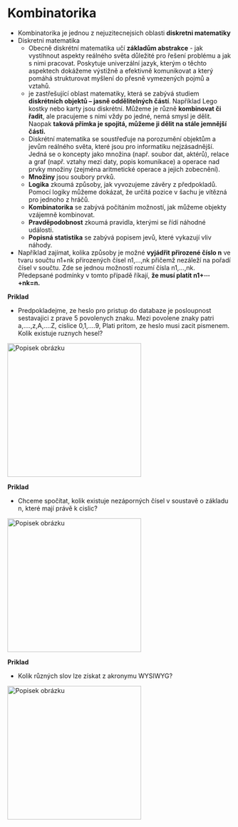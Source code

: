 # Kombinatorika

- Kombinatorika je jednou z nejuzitecnejsich oblasti **diskretni matematiky**
- Diskretni matematika
  - Obecně diskrétní matematika učí **základům abstrakce** - jak vystihnout aspekty reálného světa důležité pro řešení problému a jak s nimi pracovat. Poskytuje univerzální jazyk, kterým o těchto aspektech dokážeme výstižně a efektivně komunikovat a který pomáhá strukturovat myšlení do přesně vymezených pojmů a vztahů.
  - je zastřešující oblast matematiky, která se zabývá studiem **diskrétních objektů – jasně oddělitelných částí**. Například Lego kostky nebo karty jsou diskrétní. Můžeme je různě **kombinovat či řadit**, ale pracujeme s nimi vždy po jedné, nemá smysl je dělit. Naopak **taková přímka je spojitá, můžeme ji dělit na stále jemnější části.**
  - Diskrétní matematika se soustřeďuje na porozumění objektům a jevům reálného světa, které jsou pro informatiku nejzásadnější. Jedná se o koncepty jako množina (např. soubor dat, aktérů), relace a graf (např. vztahy mezi daty, popis komunikace) a operace nad prvky množiny (zejména aritmetické operace a jejich zobecnění).
  - **Množiny** jsou soubory prvků.
  - **Logika** zkoumá způsoby, jak vyvozujeme závěry z předpokladů. Pomocí logiky můžeme dokázat, že určitá pozice v šachu je vítězná pro jednoho z hráčů.
  - **Kombinatorika** se zabývá počítáním možností, jak můžeme objekty vzájemně kombinovat.
  - **Pravděpodobnost** zkoumá pravidla, kterými se řídí náhodné události.
  - **Popisná statistika** se zabývá popisem jevů, které vykazují vliv náhody.
- Například zajímat, kolika způsoby je možné **vyjádřit přirozené číslo n** ve tvaru součtu n1+nk​ přirozených čísel n1,…,nk přičemž nezáleží na pořadí čísel v součtu. Zde se jednou možností rozumí čísla n1​,…,nk​. Předepsané podmínky v tomto případě říkají, **že musí platit n1+⋯+nk=n.**


**Priklad** </br>
- Predpokladejme, ze heslo pro pristup do databaze je posloupnost sestavajici z prave 5 povolenych znaku. Mezi povolene znaky patri a,....,z,A,....Z, cislice 0,1,....9, Plati pritom, ze heslo musi zacit pismenem. Kolik existuje ruznych hesel?
<img src="https://imgur.com/kwD0XYc.jpeg" alt="Popisek obrázku" width="300" height="300">

**Priklad** </br>
- Chceme spočítat, kolik existuje nezáporných čísel v soustavě o základu n, které mají právě k cislic?
<img src="https://imgur.com/Cv7rbch.jpeg" alt="Popisek obrázku" width="300" height="300">


**Priklad** </br>
- Kolik různých slov lze získat z akronymu WYSIWYG?
<img src="https://imgur.com/mLtvvN5.jpeg" alt="Popisek obrázku" width="300" height="300">


 

       
